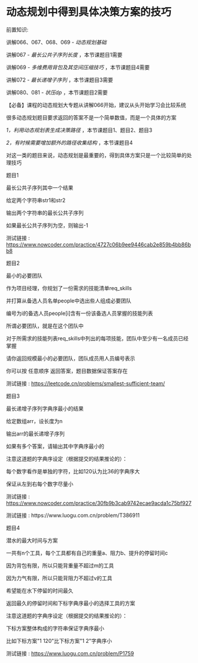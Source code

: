 # 动态规划中得到具体决策方案的技巧

前置知识:

讲解066、067、068、069 \-  _动态规划基础_

讲解067 \-  _最长公共子序列长度_ ，本节课题目1需要

讲解069 \-  _多维费用背包及其空间压缩技巧_ ，本节课题目4需要

讲解072 \-  _最长递增子序列_ ，本节课题目3需要

讲解080、081 \-  _状压dp_ ，本节课题目2需要

【必备】课程的动态规划大专题从讲解066开始，建议从头开始学习会比较系统

很多动态规划题目要求返回的答案不是一个简单数值，而是一个具体的方案

_1，利用动态规划表生成决策路径_ ，本节课题目1、题目2、题目3

_2，有时候需要增加额外的路径收集结构_ ，本节课题目4

对这一类的题目来说，动态规划是最重要的，得到具体方案只是一个比较简单的处理技巧

题目1

最长公共子序列其中一个结果

给定两个字符串str1和str2

输出两个字符串的最长公共子序列

如果最长公共子序列为空，则输出\-1

测试链接 : [https://www\.nowcoder\.com/practice/4727c06b9ee9446cab2e859b4bb86bb8](https://www.nowcoder.com/practice/4727c06b9ee9446cab2e859b4bb86bb8)

题目2

最小的必要团队

作为项目经理，你规划了一份需求的技能清单req\_skills

并打算从备选人员名单people中选出些人组成必要团队

编号为i的备选人员people\[i\]含有一份该备选人员掌握的技能列表

所谓必要团队，就是在这个团队中

对于所需求的技能列表req\_skills中列出的每项技能，团队中至少有一名成员已经掌握

请你返回规模最小的必要团队，团队成员用人员编号表示

你可以按 任意顺序 返回答案，题目数据保证答案存在

测试链接 : [https://leetcode\.cn/problems/smallest\-sufficient\-team/](https://leetcode.cn/problems/smallest-sufficient-team/)

题目3

最长递增子序列字典序最小的结果

给定数组arr，设长度为n

输出arr的最长递增子序列

如果有多个答案，请输出其中字典序最小的

注意这道题的字典序设定（根据提交的结果推论的）：

每个数字看作是单独的字符，比如120认为比36的字典序大

保证从左到右每个数字尽量小

测试链接 : [https://www\.nowcoder\.com/practice/30fb9b3cab9742ecae9acda1c75bf927](https://www.nowcoder.com/practice/30fb9b3cab9742ecae9acda1c75bf927)

测试链接 : https://www\.luogu\.com\.cn/problem/T386911

题目4

潜水的最大时间与方案

一共有n个工具，每个工具都有自己的重量a、阻力b、提升的停留时间c

因为背包有限，所以只能背重量不超过m的工具

因为力气有限，所以只能背阻力不超过v的工具

希望能在水下停留的时间最久

返回最久的停留时间和下标字典序最小的选择工具的方案

注意这道题的字典序设定（根据提交的结果推论的）：

下标方案整体构成的字符串保证字典序最小

比如下标方案"1 120"比下标方案"1 2"字典序小

测试链接 : [https://www\.luogu\.com\.cn/problem/P1759](https://www.luogu.com.cn/problem/P1759)

